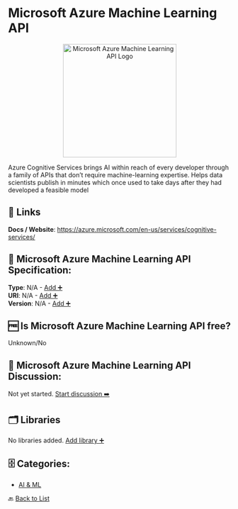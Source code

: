 # Microsoft Azure Machine Learning API
<p align="center">
    <img width="256" src="https://raw.githubusercontent.com/apis-list/apis-list/main/apis/microsoft-azure-machine-learning-api/logo_256x256.png" alt="Microsoft Azure Machine Learning API Logo"/>
</p>
Azure Cognitive Services brings AI within reach of every developer through a family of APIs that don’t require machine-learning expertise. Helps data scientists publish in minutes which once used to take days after they had developed a feasible model

##  🔗 Links
**Docs / Website**: https://azure.microsoft.com/en-us/services/cognitive-services/

## 🧬 Microsoft Azure Machine Learning API Specification:
**Type**: N/A - [Add ➕](https://github.com/apis-list/apis-list/edit/main/apis/microsoft-azure-machine-learning-api/microsoft-azure-machine-learning-api.yaml)  
**URI**: N/A - [Add ➕](https://github.com/apis-list/apis-list/edit/main/apis/microsoft-azure-machine-learning-api/microsoft-azure-machine-learning-api.yaml)  
**Version**: N/A - [Add ➕](https://github.com/apis-list/apis-list/edit/main/apis/microsoft-azure-machine-learning-api/microsoft-azure-machine-learning-api.yaml)

## 🆓 Is Microsoft Azure Machine Learning API free?
 Unknown/No 

## 💬 Microsoft Azure Machine Learning API Discussion:
Not yet started. [Start discussion ➡️](https://github.com/apis-list/apis-list/discussions/new)

## 🗂️ Libraries

No libraries added. [Add library ➕](https://github.com/apis-list/apis-list/edit/main/apis/microsoft-azure-machine-learning-api/microsoft-azure-machine-learning-api.yaml)    


## 🗄️ Categories:
- [AI & ML](https://github.com/apis-list/apis-list#ai--ml-)

🔙  [Back to List](https://github.com/apis-list/apis-list)
